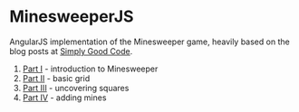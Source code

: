 # MinesweeperJS

AngularJS implementation of the Minesweeper game, heavily based on the blog posts at [Simply Good Code](http://www.simplygoodcode.com/).

1. [Part I](http://www.simplygoodcode.com/2014/04/angularjs-game-programming-making-minesweeper/) - introduction to Minesweeper
2. [Part II](http://www.simplygoodcode.com/2014/04/angularjs-game-programming-making-minesweeper-part-ii/) - basic grid
3. [Part III](http://www.simplygoodcode.com/2014/04/angularjs-game-programming-making-minesweeper-part-iii/) - uncovering squares
4. [Part IV](http://www.simplygoodcode.com/2014/05/angularjs-game-programming-making-minesweeper-part-iv/) - adding mines